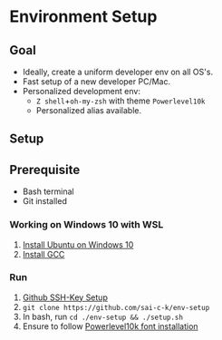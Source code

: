 # Environment Setup

## Goal
- Ideally, create a uniform developer env on all OS's.
- Fast setup of a new developer PC/Mac.
- Personalized development env:
    - `Z shell`+`oh-my-zsh` with theme `Powerlevel10k`
    - Personalized alias available.
    
## Setup

## Prerequisite

- Bash terminal
- Git installed

### Working on Windows 10 with WSL

1. [Install Ubuntu on Windows 10](https://ubuntu.com/tutorials/ubuntu-on-windows)
2. [Install GCC](https://linuxize.com/post/how-to-install-gcc-compiler-on-ubuntu-18-04/)

### Run
1. [Github SSH-Key Setup](https://docs.github.com/en/github/authenticating-to-github/generating-a-new-ssh-key-and-adding-it-to-the-ssh-agent) 
2. `git clone https://github.com/sai-c-k/env-setup`
3. In bash, run `cd ./env-setup && ./setup.sh`
3. Ensure to follow [Powerlevel10k font installation](https://github.com/romkatv/powerlevel10k#manual-font-installation)
